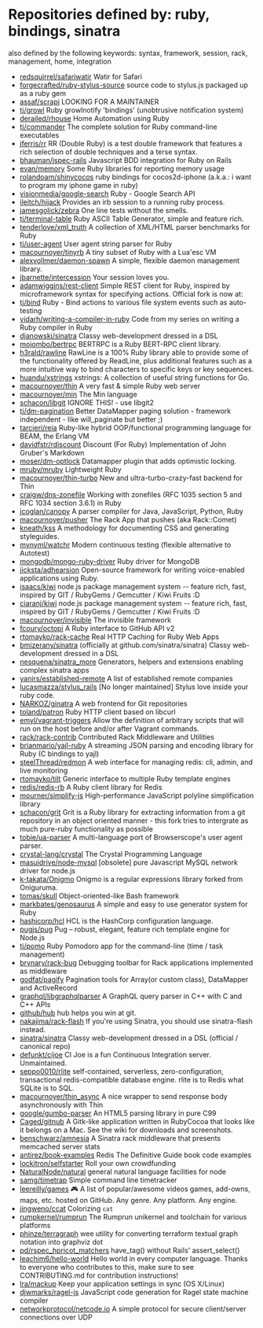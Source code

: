 # Repositories defined by: ruby, bindings, sinatra

also defined by the following keywords: syntax, framework, session, rack, management, home, integration

- [redsquirrel/safariwatir](https://github.com/redsquirrel/safariwatir)
  Watir for Safari
- [forgecrafted/ruby-stylus-source](https://github.com/forgecrafted/ruby-stylus-source)
  source code to stylus.js packaged up as a ruby gem
- [assaf/scrapi](https://github.com/assaf/scrapi)
  LOOKING FOR A MAINTAINER
- [tj/growl](https://github.com/tj/growl)
  Ruby growlnotify 'bindings' (unobtrusive notification system)
- [derailed/rhouse](https://github.com/derailed/rhouse)
  Home Automation using Ruby
- [tj/commander](https://github.com/tj/commander)
  The complete solution for Ruby command-line executables
- [jferris/rr](https://github.com/jferris/rr)
  RR (Double Ruby) is a test double framework that features a rich selection of double techniques and a terse syntax.
- [bhauman/jspec-rails](https://github.com/bhauman/jspec-rails)
  Javascript BDD integration for Ruby on Rails
- [evan/memory](https://github.com/evan/memory)
  Some Ruby libraries for reporting memory usage
- [rolandoam/shinycocos](https://github.com/rolandoam/shinycocos)
  ruby bindings for cocos2d-iphone (a.k.a.: i want to program my iphone game in ruby)
- [visionmedia/google-search](https://github.com/visionmedia/google-search)
  Ruby - Google Search API
- [ileitch/hijack](https://github.com/ileitch/hijack)
  Provides an irb session to a running ruby process.
- [jamesgolick/zebra](https://github.com/jamesgolick/zebra)
  One line tests without the smells.
- [tj/terminal-table](https://github.com/tj/terminal-table)
  Ruby ASCII Table Generator, simple and feature rich.
- [tenderlove/xml_truth](https://github.com/tenderlove/xml_truth)
  A collection of XML/HTML parser benchmarks for Ruby
- [tj/user-agent](https://github.com/tj/user-agent)
  User agent string parser for Ruby
- [macournoyer/tinyrb](https://github.com/macournoyer/tinyrb)
  A tiny subset of Ruby with a Lua'esc VM
- [alexvollmer/daemon-spawn](https://github.com/alexvollmer/daemon-spawn)
  A simple, flexible daemon management library.
- [jbarnette/intercession](https://github.com/jbarnette/intercession)
  Your session loves you.
- [adamwiggins/rest-client](https://github.com/adamwiggins/rest-client)
  Simple REST client for Ruby, inspired by microframework syntax for specifying actions.  Official fork is now at:
- [tj/bind](https://github.com/tj/bind)
   Ruby - Bind actions to various file system events such as auto-testing
- [vidarh/writing-a-compiler-in-ruby](https://github.com/vidarh/writing-a-compiler-in-ruby)
  Code from my series on writing a Ruby compiler in Ruby
- [djanowski/sinatra](https://github.com/djanowski/sinatra)
  Classy web-development dressed in a DSL
- [mojombo/bertrpc](https://github.com/mojombo/bertrpc)
  BERTRPC is a Ruby BERT-RPC client library.
- [h3rald/rawline](https://github.com/h3rald/rawline)
   	  RawLine is a 100% Ruby library able to provide some of the functionality offered by ReadLine, plus additional features such as a more intuitive way to bind characters to specific keys or key sequences.
- [huandu/xstrings](https://github.com/huandu/xstrings)
  xstrings: A collection of useful string functions for Go.
- [macournoyer/thin](https://github.com/macournoyer/thin)
  A very fast & simple Ruby web server
- [macournoyer/min](https://github.com/macournoyer/min)
  The Min language
- [schacon/libgit](https://github.com/schacon/libgit)
  IGNORE THIS! - use libgit2
- [tj/dm-pagination](https://github.com/tj/dm-pagination)
  Better DataMapper paging solution - framework independent - like will_paginate but better ;)
- [tarcieri/reia](https://github.com/tarcieri/reia)
  Ruby-like hybrid OOP/functional programming language for BEAM, the Erlang VM
- [davidfstr/rdiscount](https://github.com/davidfstr/rdiscount)
  Discount (For Ruby) Implementation of John Gruber's Markdown
- [moser/dm-optlock](https://github.com/moser/dm-optlock)
  Datamapper plugin that adds optimistic locking.
- [mruby/mruby](https://github.com/mruby/mruby)
  Lightweight Ruby
- [macournoyer/thin-turbo](https://github.com/macournoyer/thin-turbo)
  New and ultra-turbo-crazy-fast backend for Thin
- [craigw/dns-zonefile](https://github.com/craigw/dns-zonefile)
  Working with zonefiles (RFC 1035 section 5 and RFC 1034 section 3.6.1) in Ruby
- [jcoglan/canopy](https://github.com/jcoglan/canopy)
  A parser compiler for Java, JavaScript, Python, Ruby
- [macournoyer/pusher](https://github.com/macournoyer/pusher)
  The Rack App that pushes (aka Rack::Comet)
- [kneath/kss](https://github.com/kneath/kss)
  A methodology for documenting CSS and generating styleguides.
- [mynyml/watchr](https://github.com/mynyml/watchr)
  Modern continuous testing (flexible alternative to Autotest)
- [mongodb/mongo-ruby-driver](https://github.com/mongodb/mongo-ruby-driver)
  Ruby driver for MongoDB
- [jicksta/adhearsion](https://github.com/jicksta/adhearsion)
  Open-source framework for writing voice-enabled applications using Ruby.
- [isaacs/kiwi](https://github.com/isaacs/kiwi)
  node.js package management system -- feature rich, fast, inspired by GIT / RubyGems / Gemcutter / Kiwi Fruits :D
- [ciaranj/kiwi](https://github.com/ciaranj/kiwi)
  node.js package management system -- feature rich, fast, inspired by GIT / RubyGems / Gemcutter / Kiwi Fruits :D
- [macournoyer/invisible](https://github.com/macournoyer/invisible)
  The invisible framework
- [fcoury/octopi](https://github.com/fcoury/octopi)
  A Ruby interface to GitHub API v2
- [rtomayko/rack-cache](https://github.com/rtomayko/rack-cache)
  Real HTTP Caching for Ruby Web Apps
- [bmizerany/sinatra](https://github.com/bmizerany/sinatra)
  (officially at github.com/sinatra/sinatra) Classy web-development dressed in a DSL
- [nesquena/sinatra_more](https://github.com/nesquena/sinatra_more)
  Generators, helpers and extensions enabling complex sinatra apps
- [yanirs/established-remote](https://github.com/yanirs/established-remote)
  A list of established remote companies
- [lucasmazza/stylus_rails](https://github.com/lucasmazza/stylus_rails)
  [No longer maintained] Stylus love inside your ruby code.
- [NARKOZ/ginatra](https://github.com/NARKOZ/ginatra)
  A web frontend for Git repositories
- [toland/patron](https://github.com/toland/patron)
  Ruby HTTP client based on libcurl
- [emyl/vagrant-triggers](https://github.com/emyl/vagrant-triggers)
  Allow the definition of arbitrary scripts that will run on the host before and/or after Vagrant commands.
- [rack/rack-contrib](https://github.com/rack/rack-contrib)
  Contributed Rack Middleware and Utilities
- [brianmario/yajl-ruby](https://github.com/brianmario/yajl-ruby)
  A streaming JSON parsing and encoding library for Ruby (C bindings to yajl)
- [steelThread/redmon](https://github.com/steelThread/redmon)
  A web interface for managing redis: cli, admin, and live monitoring
- [rtomayko/tilt](https://github.com/rtomayko/tilt)
  Generic interface to multiple Ruby template engines
- [redis/redis-rb](https://github.com/redis/redis-rb)
  A Ruby client library for Redis
- [mourner/simplify-js](https://github.com/mourner/simplify-js)
  High-performance JavaScript polyline simplification library
- [schacon/grit](https://github.com/schacon/grit)
  Grit is a Ruby library for extracting information from a git repository in an object oriented manner - this fork tries to intergrate as much pure-ruby functionality as possible
- [tobie/ua-parser](https://github.com/tobie/ua-parser)
  A multi-language port of Browserscope's user agent parser.
- [crystal-lang/crystal](https://github.com/crystal-lang/crystal)
  The Crystal Programming Language
- [masuidrive/node-mysql](https://github.com/masuidrive/node-mysql)
  [obsolete] pure Javascript MySQL network driver for node.js
- [k-takata/Onigmo](https://github.com/k-takata/Onigmo)
  Onigmo is a regular expressions library forked from Oniguruma.
- [tomas/skull](https://github.com/tomas/skull)
  Object-oriented-like Bash framework
- [markbates/genosaurus](https://github.com/markbates/genosaurus)
  A simple and easy to use generator system for Ruby
- [hashicorp/hcl](https://github.com/hashicorp/hcl)
  HCL is the HashCorp configuration language.
- [pugjs/pug](https://github.com/pugjs/pug)
  Pug – robust, elegant, feature rich template engine for Node.js
- [tj/pomo](https://github.com/tj/pomo)
  Ruby Pomodoro app for the command-line (time / task management) 
- [brynary/rack-bug](https://github.com/brynary/rack-bug)
  Debugging toolbar for Rack applications implemented as middleware
- [godfat/pagify](https://github.com/godfat/pagify)
  Pagination tools for Array(or custom class), DataMapper and ActiveRecord
- [graphql/libgraphqlparser](https://github.com/graphql/libgraphqlparser)
  A GraphQL query parser in C++ with C and C++ APIs
- [github/hub](https://github.com/github/hub)
  hub helps you win at git.
- [nakajima/rack-flash](https://github.com/nakajima/rack-flash)
  If you're using Sinatra, you should use sinatra-flash instead.
- [sinatra/sinatra](https://github.com/sinatra/sinatra)
  Classy web-development dressed in a DSL (official / canonical repo)
- [defunkt/cijoe](https://github.com/defunkt/cijoe)
  CI Joe is a fun Continuous Integration server. Unmaintained.
- [seppo0010/rlite](https://github.com/seppo0010/rlite)
  self-contained, serverless, zero-configuration, transactional redis-compatible database engine. rlite is to Redis what SQLite is to SQL.
- [macournoyer/thin_async](https://github.com/macournoyer/thin_async)
  A nice wrapper to send response body asynchronously with Thin
- [google/gumbo-parser](https://github.com/google/gumbo-parser)
  An HTML5 parsing library in pure C99
- [Caged/gitnub](https://github.com/Caged/gitnub)
  A Gitk-like application written in RubyCocoa that looks like it belongs on a Mac.  See the wiki for downloads and screenshots.
- [benschwarz/amnesia](https://github.com/benschwarz/amnesia)
  A Sinatra rack middleware that presents memcached server stats
- [antirez/book-examples](https://github.com/antirez/book-examples)
  Redis The Definitive Guide book code examples
- [lockitron/selfstarter](https://github.com/lockitron/selfstarter)
  Roll your own crowdfunding
- [NaturalNode/natural](https://github.com/NaturalNode/natural)
  general natural language facilities for node
- [samg/timetrap](https://github.com/samg/timetrap)
  Simple command line timetracker
- [leereilly/games](https://github.com/leereilly/games)
  :video_game: A list of popular/awesome videos games, add-owns, maps, etc. hosted on GitHub. Any genre. Any platform. Any engine.
- [jingweno/ccat](https://github.com/jingweno/ccat)
  Colorizing `cat`
- [rumpkernel/rumprun](https://github.com/rumpkernel/rumprun)
  The Rumprun unikernel and toolchain for various platforms
- [phinze/terragraph](https://github.com/phinze/terragraph)
  wee utility for converting terraform textual graph notation into graphviz dot
- [pd/rspec_hpricot_matchers](https://github.com/pd/rspec_hpricot_matchers)
  have_tag() without Rails' assert_select()
- [leachim6/hello-world](https://github.com/leachim6/hello-world)
  Hello world in every computer language.  Thanks to everyone who contributes to this, make sure to see CONTRIBUTING.md for contribution instructions!
- [lra/mackup](https://github.com/lra/mackup)
  Keep your application settings in sync (OS X/Linux)
- [djwmarks/ragel-js](https://github.com/djwmarks/ragel-js)
  JavaScript code generation for Ragel state machine compiler
- [networkprotocol/netcode.io](https://github.com/networkprotocol/netcode.io)
  A simple protocol for secure client/server connections over UDP
